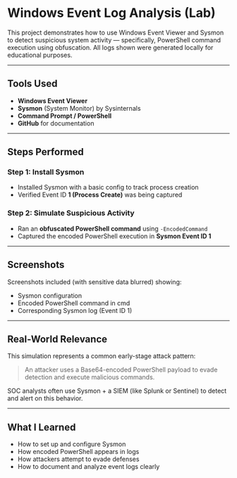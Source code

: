 # Windows Event Log Analysis (Lab)

This project demonstrates how to use Windows Event Viewer and Sysmon to detect suspicious system activity — specifically, PowerShell command execution using obfuscation. All logs shown were generated locally for educational purposes.

---

## Tools Used
- **Windows Event Viewer**
- **Sysmon** (System Monitor) by Sysinternals
- **Command Prompt / PowerShell**
- **GitHub** for documentation

---

## Steps Performed

### Step 1: Install Sysmon
- Installed Sysmon with a basic config to track process creation
- Verified Event ID **1 (Process Create)** was being captured

### Step 2: Simulate Suspicious Activity
- Ran an **obfuscated PowerShell command** using `-EncodedCommand`
- Captured the encoded PowerShell execution in **Sysmon Event ID 1**

---

## Screenshots
Screenshots included (with sensitive data blurred) showing:
- Sysmon configuration
- Encoded PowerShell command in cmd
- Corresponding Sysmon log (Event ID 1)

---

## Real-World Relevance

This simulation represents a common early-stage attack pattern:
> An attacker uses a Base64-encoded PowerShell payload to evade detection and execute malicious commands.

SOC analysts often use Sysmon + a SIEM (like Splunk or Sentinel) to detect and alert on this behavior.

---

## What I Learned

- How to set up and configure Sysmon
- How encoded PowerShell appears in logs
- How attackers attempt to evade defenses
- How to document and analyze event logs clearly

